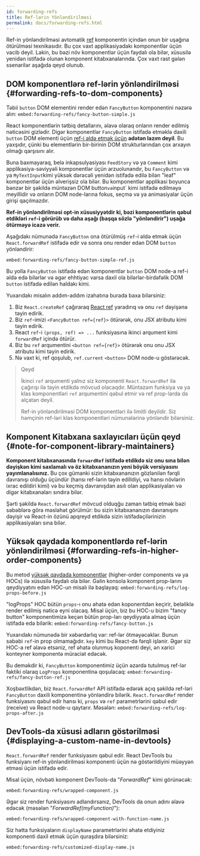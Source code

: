 ```yaml
---
id: forwarding-refs
title: Ref-lərin Yönləndirilməsi
permalink: docs/forwarding-refs.html
---
```


Ref-in yönləndirilməsi avtomatik [ref](/docs/refs-and-the-dom.html) komponentin içindən onun bir uşağına ötürülməsi texnikasıdır. Bu çox vaxt applikasiyadakı komponentlər üçün vacib deyil. Lakin, bu bəzi növ komponentlər üçün faydalı ola bilər, xüsusilə yenidən istifadə olunan komponent kitabxanalarında. Çox vaxt rast gələn ssenarilər aşağıda qeyd olunub.

## DOM komponentlərə ref-lərin yönləndirilməsi {#forwarding-refs-to-dom-components}

Təbii `button` DOM elementini render edən `FancyButton` komponentini nəzərə alın:
`embed:forwarding-refs/fancy-button-simple.js`

React komponentlərin tətbiq detallarını, əlavə olaraq onların render edilmiş nəticəsini gizlədir. Digər komponentlər `FancyButton` istifadə etməklə daxili `button` DOM elementi üçün [ref-i əldə etmək üçün](/docs/refs-and-the-dom.html) **adətən lazım deyil**. Bu yaxşıdır, çünki bu elementlərin bir-birinin DOM strukturlarından çox arxayın olmağı qarşısını alır.

Buna baxmayaraq, belə inkapsulyasiyası `FeedStory` və ya `Comment` kimi applikasiya-səviyyəli komponentlər üçün arzuolunandır, bu `FancyButton` və ya `MyTextInput`kimi yüksək dərəcəli yenidən istifadə edilə bilən "leaf" komponentlər üçün əlverişsiz ola bilər. Bu komponentlər applikasi boyunca bənzər bir şəkildə müntəzən DOM  button` və `input` kimi istifadə edilməyə meyillidir və onların DOM node-larına fokus, seçmə və ya animasiyalar üçün girişi qaçılmazdır.

**Ref-in yönləndirilməsi opt-in xüsusiyyətdir ki, bəzi komponentlərin qəbul etdikləri `ref`-i görürüb və daha aşağı (başqa sözlə "yönləndirir") uşağa ötürməyə icazə verir.**

Aşağıdakı nümunədə `FancyButton` ona ötürülmüş `ref`-i əldə etmək üçün `React.forwardRef` istifadə edir və sonra onu render edən DOM `button` yönləndirir:

`embed:forwarding-refs/fancy-button-simple-ref.js`

Bu yolla `FancyButton` istifadə edən komponentlər `button` DOM node-a ref-i əldə edə bilərlər və əgər ehhtiyac varsa daxil ola bilərlər-birdəfəlik DOM `button` istifadə edilən haldakı kimi.

Yuxarıdakı misalın addım-addım izahatına burada baxa bilərsiniz:

1. Biz `React.createRef` çağıraraq [React ref](/docs/refs-and-the-dom.html) yaradırıq və onu `ref` dəyişənə təyin edirik.
2. Biz `ref`-imizi `<FancyButton ref={ref}>` ötürərək, onu JSX atributu kimi təyin edirik.
3. React `ref`-i `(props, ref) => ...` funksiyasına ikinci arqument kimi `forwardRef` içində ötürür.
4. Biz bu `ref` arqumentini `<button ref={ref}>` ötürərək onu onu JSX atributu kimi təyin edirik. 
5. Nə vaxt ki, ref qoşulub, `ref.current` `<button>` DOM node-u göstərəcək. 

>Qeyd
>
>İkinci `ref` arqumenti yalnız siz komponenti `React.forwardRef` ilə çağırışı ilə təyin etdikdə mövcud olacaqdır. Müntəzəm funksiya və ya klas komponentləri `ref` arqumentini qəbul etmir və ref prop-larda da əlçatan deyil. 
>
>Ref-in yönləndirilməsi DOM komponentləri ilə limitli deyildir. Siz həmçinin ref-ləri klas komponentləri nümunələrinə yönləndir bilərsiniz. 

## Komponent Kitabxana saxlayıcıları üçün qeyd {#note-for-component-library-maintainers}

**Komponent kitabxanasında `forwardRef` istifadə etdikdə siz onu sına bilən dəyişkən kimi saxlamalı və öz kitabxananızın yeni böyük versiyasını yayımlanalısınız.** Bu çox gümanki sizin kitabxananızın gözlənilən fərqli  davranışı olduğu üçündür (hansı ref-lərin təyin edilldiyi, və hansı növlərin ixrac edildiri kimi) və bu keçmiş davranışdan asılı olan applikasiyaları və digər kitabxanaları sındıra bilər. 

Şərti şəkildə `React.forwardRef` mövcud olduqğu zaman tətbiq etmək bəzi səbəblərə görə məsləhət görülmür: bu sizin kitabxananızın davranışını dəyişir və React-in özünü apqreyd etdikdə sizin istifadəçilərinizin applikasiyaları sına bilər.

## Yüksək qaydada komponentlərdə ref-lərin yönləndirilməsi {#forwarding-refs-in-higher-order-components}

Bu metod [yüksək qaydada komponentlər](/docs/higher-order-components.html) (higher-order components və ya HOCs) ilə xüsusilə faydalı ola bilər. Gəlin konsola komponent prop-larını qeydiyyatını edən HOC-un misalı ilə başlayaq:
`embed:forwarding-refs/log-props-before.js`

"logProps" HOC bütün `props`-ı onu əhatə edən koponentdən keçirir, beləliklə render edilmiş nəticə eyni olacaq. Misal üçün, biz bu HOC-u bizim "fancy button" komponentimizə keçən bütün prop-ları qeydiyyata almaq üçün istifadə edə bilərik:
`embed:forwarding-refs/fancy-button.js`

Yuxarıdakı nümunədə bir xəbərdarlıq var: ref-lər ötməyəcəklər. Bunun səbəbi `ref`-in prop olmamağıdır. `key` kimi bu React-də fərqli işlənir. Əgər siz HOC-a ref əlavə etsəniz, ref əhatə olunmuş koponenti deyi, ən xarici konteyner komponentə müraciət edəcək.

Bu deməkdir ki, `FancyButton` komponentimiz üçün əzərdə tutulmuş ref-lər faktiki olaraq `LogProps` komponentinə qoşulacaq:
`embed:forwarding-refs/fancy-button-ref.js`

Xoşbəxtlikdən, biz  `React.forwardRef` API istifadə edərək açıq şəkildə ref-ləri `FancyButton` daxili komponentinə yönləndirə bilərik. `React.forwardRef` render funksiyasını qəbul edir hansı ki, `props` və `ref` parametrlərini qəbul edir (receive) və React node-u qaytarır. Məsələn:
`embed:forwarding-refs/log-props-after.js`

## DevTools-da xüsusi adların göstərilməsi {#displaying-a-custom-name-in-devtools}

`React.forwardRef` render funksiyasını qəbul edir. React DevTools bu funksiyanı ref-in yönləndirilməsi komponenti üçün nə göstərildiyini müəyyən etməsi üçün istifadə edir.

Misal üçün, növbəti komponent DevTools-da "*ForwardRef*" kimi görünəcək:

`embed:forwarding-refs/wrapped-component.js`

Əgər siz render funksiyasını adlandırsanız, DevTools da onun adını əlavə edəcək (məsələn "*ForwardRef(myFunction)*"):

`embed:forwarding-refs/wrapped-component-with-function-name.js`

Siz hətta funksiyaların `displayName` parametrlərini əhatə etdiyiniz komponenti daxil etmək üçün quraşdıra bilərsiniz:

`embed:forwarding-refs/customized-display-name.js`
